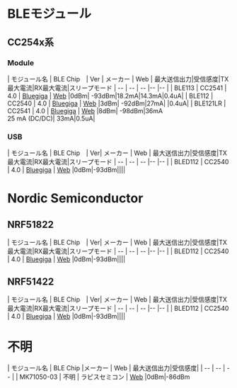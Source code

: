 # BLEモジュール

## CC254x系



### Module

| モジュール名 | BLE Chip　| Ver | メーカー | Web | 最大送信出力|受信感度|TX最大電流|RX最大電流|スリープモード
| -- | -- | -- |-- |-- |
| BLE113 | CC2541 | 4.0 | [Bluegiga](http://www.bluegiga.com/) | [Web](https://www.bluegiga.com/en-US/products/ble113-bluetooth-smart-module/) |0dBm| -93dBm|18.2mA|14.3mA|0.4uA|
| BLE112 | CC2540 | 4.0 | [Bluegiga](http://www.bluegiga.com/) | [Web](https://www.bluegiga.com/en-US/products/ble112-bluetooth-smart-module/) |3dBm| -92dBm|27mA| |0.4uA|
| BLE121LR | CC2541 | 4.0 | [Bluegiga](http://www.bluegiga.com/) | [Web](https://www.bluegiga.com/en-US/products/ble121lr-bluetooth-smart-long/) |8dBm| -98dBm|36mA<br>25 mA (DC/DC)| 33mA|0.5uA|

### USB
| モジュール名 | BLE Chip　| Ver| メーカー | Web | 最大送信出力|受信感度|TX最大電流|RX最大電流|スリープモード
| -- | -- | -- |-- |-- |
| BLED112 | CC2540 | 4.0 | [Bluegiga](http://www.bluegiga.com/) | [Web](https://www.bluegiga.com/en-US/products/bled112-bluetooth-smart-dongle/) |0dBm|-93dBm||||

# Nordic Semiconductor

## NRF51822

| モジュール名 | BLE Chip　| Ver| メーカー | Web | 最大送信出力|受信感度|TX最大電流|RX最大電流|スリープモード
| -- | -- | -- |-- |-- |
| BLED112 | CC2540 | 4.0 | [Bluegiga](http://www.bluegiga.com/) | [Web](https://www.bluegiga.com/en-US/products/bled112-bluetooth-smart-dongle/) |0dBm|-93dBm||||

## NRF51422

| モジュール名 | BLE Chip　| Ver| メーカー | Web | 最大送信出力|受信感度|TX最大電流|RX最大電流|スリープモード
| -- | -- | -- |-- |-- |
| BLED112 | CC2540 | 4.0 | [Bluegiga](http://www.bluegiga.com/) | [Web](https://www.bluegiga.com/en-US/products/bled112-bluetooth-smart-dongle/) |0dBm|-93dBm||||

# 不明

| モジュール名 | BLE Chip |メーカー | Web | 最大送信出力|受信感度|
| -- | -- | -- |
| MK71050-03 | 不明 | ラピスセミコン | [Web](http://www.lapis-semi.com/jp/semicon/telecom/landing/mk71050-03.html) |0dBm|-86dBm
